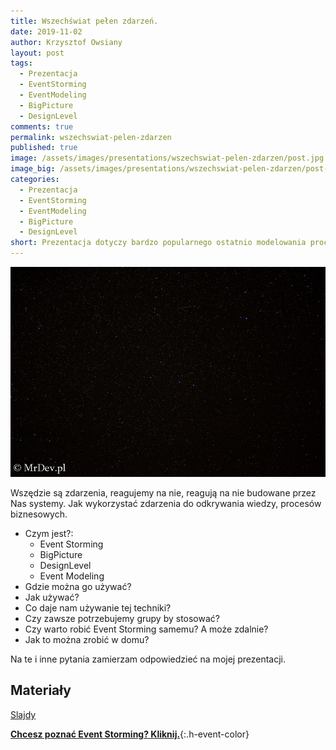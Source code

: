 ```yaml
---
title: Wszechświat pełen zdarzeń.
date: 2019-11-02
author: Krzysztof Owsiany
layout: post
tags:
  - Prezentacja
  - EventStorming
  - EventModeling
  - BigPicture
  - DesignLevel
comments: true
permalink: wszechswiat-pelen-zdarzen
published: true
image: /assets/images/presentations/wszechswiat-pelen-zdarzen/post.jpg
image_big: /assets/images/presentations/wszechswiat-pelen-zdarzen/post-big.jpg
categories:
  - Prezentacja
  - EventStorming
  - EventModeling
  - BigPicture
  - DesignLevel
short: Prezentacja dotyczy bardzo popularnego ostatnio modelowania procesów/domen przy pomocy karteczek samoprzylepnych. W trakcie prelekcji przedstawiam czym jest <b>Event Storming</b> oraz <b>Event Modeling</b>. Uczestnicy będą mieli okazje na żywo zobaczyć Event Storming w trakcie szybkiej eksploracji z wykorzystaniem realnych narzędzi i board'a.
---
```

![Wszechświat pełen zdarzeń.][post-big]

Wszędzie są zdarzenia, reagujemy na nie, reagują na nie budowane przez Nas systemy. 
Jak wykorzystać zdarzenia do odkrywania wiedzy, procesów biznesowych.
 
* Czym jest?:
  *  Event Storming
  *  BigPicture
  *  DesignLevel
  *  Event Modeling 
* Gdzie można go używać? 
* Jak używać? 
* Co daje nam używanie tej techniki? 
* Czy zawsze potrzebujemy grupy by stosować? 
* Czy warto robić Event Storming samemu? A może zdalnie?  
* Jak to można zrobić w domu? 

Na te i inne pytania zamierzam odpowiedzieć na mojej prezentacji. 

## Materiały
[Slajdy][slides]

**[Chcesz poznać Event Storming? Kliknij.]**{:.h-event-color}

[Chcesz poznać Event Storming? Kliknij.]: https://szkolaeventstormingu.pl?utm_source=mrdev&utm_medium=post&utm_campaign=szkolaeventstormingu&utm_content=presentation_post

[slides]: /assets/slides/wszechswiat-pelen-zdarzen.pdf

[post]: /assets/images/presentations/wszechswiat-pelen-zdarzen/post.jpg
[post-big]: /assets/images/presentations/wszechswiat-pelen-zdarzen/post-big.jpg